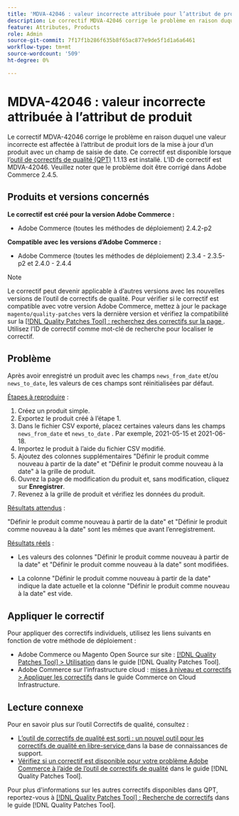 ```yaml
---
title: 'MDVA-42046 : valeur incorrecte attribuée pour l’attribut de produit'
description: Le correctif MDVA-42046 corrige le problème en raison duquel une valeur incorrecte est affectée à l’attribut de produit lors de la mise à jour d’un produit avec un champ de saisie de date. Ce correctif est disponible lorsque l’[outil de correctifs de qualité (QPT)](https://experienceleague.adobe.com/fr/docs/commerce-knowledge-base/kb/announcements/commerce-announcements/magento-quality-patches-released-new-tool-to-self-serve-quality-patches) 1.1.13 est installé. L’ID de correctif est MDVA-42046. Veuillez noter que le problème doit être corrigé dans Adobe Commerce 2.4.5.
feature: Attributes, Products
role: Admin
source-git-commit: 7f17f1b286f635b8f65ac877e9de5f1d1a6a6461
workflow-type: tm+mt
source-wordcount: '509'
ht-degree: 0%

---
```


# MDVA-42046 : valeur incorrecte attribuée à l’attribut de produit

Le correctif MDVA-42046 corrige le problème en raison duquel une valeur incorrecte est affectée à l’attribut de produit lors de la mise à jour d’un produit avec un champ de saisie de date. Ce correctif est disponible lorsque l’[outil de correctifs de qualité (QPT)](https://experienceleague.adobe.com/fr/docs/commerce-knowledge-base/kb/announcements/commerce-announcements/magento-quality-patches-released-new-tool-to-self-serve-quality-patches) 1.1.13 est installé. L’ID de correctif est MDVA-42046. Veuillez noter que le problème doit être corrigé dans Adobe Commerce 2.4.5.

## Produits et versions concernés

**Le correctif est créé pour la version Adobe Commerce :**

* Adobe Commerce (toutes les méthodes de déploiement) 2.4.2-p2

**Compatible avec les versions d’Adobe Commerce :**

* Adobe Commerce (toutes les méthodes de déploiement) 2.3.4 - 2.3.5-p2 et 2.4.0 - 2.4.4

>[!NOTE]
>
>Le correctif peut devenir applicable à d’autres versions avec les nouvelles versions de l’outil de correctifs de qualité. Pour vérifier si le correctif est compatible avec votre version Adobe Commerce, mettez à jour le package `magento/quality-patches` vers la dernière version et vérifiez la compatibilité sur la [[!DNL Quality Patches Tool] : recherchez des correctifs sur la page ](https://experienceleague.adobe.com/fr/docs/commerce-knowledge-base/kb/announcements/commerce-announcements/magento-quality-patches-released-new-tool-to-self-serve-quality-patches). Utilisez l’ID de correctif comme mot-clé de recherche pour localiser le correctif.

## Problème

Après avoir enregistré un produit avec les champs `news_from_date` et/ou `news_to_date`, les valeurs de ces champs sont réinitialisées par défaut.

<u>Étapes à reproduire</u> :

1. Créez un produit simple.
1. Exportez le produit créé à l’étape 1.
1. Dans le fichier CSV exporté, placez certaines valeurs dans les champs `news_from_date` et `news_to_date` . Par exemple, 2021-05-15 et 2021-06-18.
1. Importez le produit à l’aide du fichier CSV modifié.
1. Ajoutez des colonnes supplémentaires &quot;Définir le produit comme nouveau à partir de la date&quot; et &quot;Définir le produit comme nouveau à la date&quot; à la grille de produit.
1. Ouvrez la page de modification du produit et, sans modification, cliquez sur **Enregistrer**.
1. Revenez à la grille de produit et vérifiez les données du produit.

<u>Résultats attendus</u> :

&quot;Définir le produit comme nouveau à partir de la date&quot; et &quot;Définir le produit comme nouveau à la date&quot; sont les mêmes que avant l’enregistrement.

<u>Résultats réels</u> :

* Les valeurs des colonnes &quot;Définir le produit comme nouveau à partir de la date&quot; et &quot;Définir le produit comme nouveau à la date&quot; sont modifiées.

* La colonne &quot;Définir le produit comme nouveau à partir de la date&quot; indique la date actuelle et la colonne &quot;Définir le produit comme nouveau à la date&quot; est vide.

## Appliquer le correctif

Pour appliquer des correctifs individuels, utilisez les liens suivants en fonction de votre méthode de déploiement :

* Adobe Commerce ou Magento Open Source sur site : [[!DNL Quality Patches Tool] > Utilisation](/help/tools/quality-patches-tool/usage.md) dans le guide [!DNL Quality Patches Tool].
* Adobe Commerce sur l’infrastructure cloud : [mises à niveau et correctifs > Appliquer les correctifs](https://experienceleague.adobe.com/docs/commerce-cloud-service/user-guide/develop/upgrade/apply-patches.html?lang=fr) dans le guide Commerce on Cloud Infrastructure.

## Lecture connexe

Pour en savoir plus sur l’outil Correctifs de qualité, consultez :

* [ L’outil de correctifs de qualité est sorti : un nouvel outil pour les correctifs de qualité en libre-service ](https://experienceleague.adobe.com/fr/docs/commerce-knowledge-base/kb/announcements/commerce-announcements/magento-quality-patches-released-new-tool-to-self-serve-quality-patches) dans la base de connaissances de support.
* [Vérifiez si un correctif est disponible pour votre problème Adobe Commerce à l’aide de l’outil de correctifs de qualité](/help/tools/quality-patches-tool/patches-available-in-qpt/check-patch-for-magento-issue-with-magento-quality-patches.md) dans le guide [!DNL Quality Patches Tool].

Pour plus d&#39;informations sur les autres correctifs disponibles dans QPT, reportez-vous à [[!DNL Quality Patches Tool] : Recherche de correctifs](https://experienceleague.adobe.com/tools/commerce-quality-patches/index.html?lang=fr) dans le guide [!DNL Quality Patches Tool].
